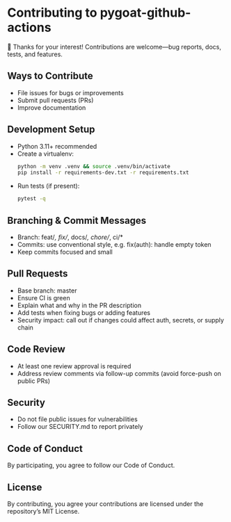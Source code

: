 # Contributing to pygoat-github-actions

👋 Thanks for your interest! Contributions are welcome—bug reports, docs, tests, and features.

## Ways to Contribute
- File issues for bugs or improvements
- Submit pull requests (PRs)
- Improve documentation

## Development Setup
- Python 3.11+ recommended
- Create a virtualenv:
  ```bash
  python -m venv .venv && source .venv/bin/activate
  pip install -r requirements-dev.txt -r requirements.txt
  ```
- Run tests (if present):
  ```bash
  pytest -q
  ```

## Branching & Commit Messages
- Branch: feat/*, fix/*, docs/*, chore/*, ci/*
- Commits: use conventional style, e.g. fix(auth): handle empty token
- Keep commits focused and small

## Pull Requests
- Base branch: master
- Ensure CI is green
- Explain what and why in the PR description
- Add tests when fixing bugs or adding features
- Security impact: call out if changes could affect auth, secrets, or supply chain

## Code Review
- At least one review approval is required
- Address review comments via follow-up commits (avoid force-push on public PRs)

## Security
- Do not file public issues for vulnerabilities
- Follow our SECURITY.md to report privately

## Code of Conduct

By participating, you agree to follow our Code of Conduct.

## License

By contributing, you agree your contributions are licensed under the repository’s MIT License.
